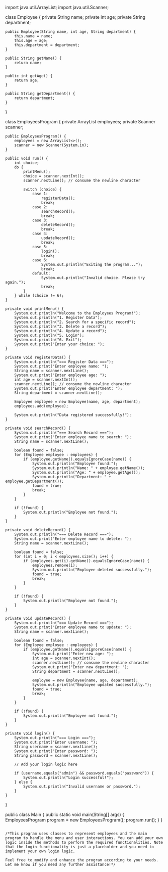 import java.util.ArrayList;
import java.util.Scanner;

class Employee {
    private String name;
    private int age;
    private String department;

    public Employee(String name, int age, String department) {
        this.name = name;
        this.age = age;
        this.department = department;
    }

    public String getName() {
        return name;
    }

    public int getAge() {
        return age;
    }

    public String getDepartment() {
        return department;
    }
}

class EmployeesProgram {
    private ArrayList<Employee> employees;
    private Scanner scanner;

    public EmployeesProgram() {
        employees = new ArrayList<>();
        scanner = new Scanner(System.in);
    }

    public void run() {
        int choice;
        do {
            printMenu();
            choice = scanner.nextInt();
            scanner.nextLine(); // consume the newline character

            switch (choice) {
                case 1:
                    registerData();
                    break;
                case 2:
                    searchRecord();
                    break;
                case 3:
                    deleteRecord();
                    break;
                case 4:
                    updateRecord();
                    break;
                case 5:
                    login();
                    break;
                case 6:
                    System.out.println("Exiting the program...");
                    break;
                default:
                    System.out.println("Invalid choice. Please try again.");
                    break;
            }
        } while (choice != 6);
    }

    private void printMenu() {
        System.out.println("Welcome to the Employees Program!");
        System.out.println("1. Register Data");
        System.out.println("2. Search for a specific record");
        System.out.println("3. Delete a record");
        System.out.println("4. Update a record");
        System.out.println("5. Login");
        System.out.println("6. Exit");
        System.out.print("Enter your choice: ");
    }

    private void registerData() {
        System.out.println("=== Register Data ===");
        System.out.print("Enter employee name: ");
        String name = scanner.nextLine();
        System.out.print("Enter employee age: ");
        int age = scanner.nextInt();
        scanner.nextLine(); // consume the newline character
        System.out.print("Enter employee department: ");
        String department = scanner.nextLine();

        Employee employee = new Employee(name, age, department);
        employees.add(employee);

        System.out.println("Data registered successfully!");
    }

    private void searchRecord() {
        System.out.println("=== Search Record ===");
        System.out.print("Enter employee name to search: ");
        String name = scanner.nextLine();

        boolean found = false;
        for (Employee employee : employees) {
            if (employee.getName().equalsIgnoreCase(name)) {
                System.out.println("Employee found:");
                System.out.println("Name: " + employee.getName());
                System.out.println("Age: " + employee.getAge());
                System.out.println("Department: " + employee.getDepartment());
                found = true;
                break;
            }
        }

        if (!found) {
            System.out.println("Employee not found.");
        }
    }

    private void deleteRecord() {
        System.out.println("=== Delete Record ===");
        System.out.print("Enter employee name to delete: ");
        String name = scanner.nextLine();

        boolean found = false;
        for (int i = 0; i < employees.size(); i++) {
            if (employees.get(i).getName().equalsIgnoreCase(name)) {
                employees.remove(i);
                System.out.println("Employee deleted successfully.");
                found = true;
                break;
            }
        }

        if (!found) {
            System.out.println("Employee not found.");
        }
    }

    private void updateRecord() {
        System.out.println("=== Update Record ===");
        System.out.print("Enter employee name to update: ");
        String name = scanner.nextLine();

        boolean found = false;
        for (Employee employee : employees) {
            if (employee.getName().equalsIgnoreCase(name)) {
                System.out.print("Enter new age: ");
                int age = scanner.nextInt();
                scanner.nextLine(); // consume the newline character
                System.out.print("Enter new department: ");
                String department = scanner.nextLine();

                employee = new Employee(name, age, department);
                System.out.println("Employee updated successfully.");
                found = true;
                break;
            }
        }

        if (!found) {
            System.out.println("Employee not found.");
        }
    }

    private void login() {
        System.out.println("=== Login ===");
        System.out.print("Enter username: ");
        String username = scanner.nextLine();
        System.out.print("Enter password: ");
        String password = scanner.nextLine();

        // Add your login logic here

        if (username.equals("admin") && password.equals("password")) {
            System.out.println("Login successful!");
        } else {
            System.out.println("Invalid username or password.");
        }
    }
}

public class Main {
    public static void main(String[] args) {
        EmployeesProgram program = new EmployeesProgram();
        program.run();
    }
}
```

/*This program uses classes to represent employees and the main program to handle the menu and user interactions. You can add your own logic inside the methods to perform the required functionalities. Note that the login functionality is just a placeholder and you need to implement your own login logic.

Feel free to modify and enhance the program according to your needs. Let me know if you need any further assistance!*/
